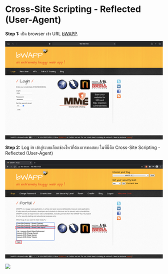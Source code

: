 # Cross-Site Scripting - Reflected (User-Agent)

**Step 1:** เปิด browser เข้า URL [bWAPP](#).

![](images/bwapp1.png)

**Step 2:** Log in เข้าสู่ระบบเลือกช่องโหว่ที่ต้องการทดสอบ ในที่นี้คือ Cross-Site Scripting - Reflected (User-Agent)

![](images/bwapp2.png)

![](images/bwapp3.png)